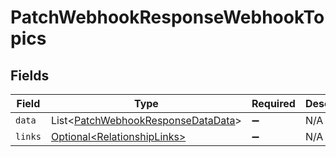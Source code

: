 # PatchWebhookResponseWebhookTopics


## Fields

| Field                                                                                          | Type                                                                                           | Required                                                                                       | Description                                                                                    |
| ---------------------------------------------------------------------------------------------- | ---------------------------------------------------------------------------------------------- | ---------------------------------------------------------------------------------------------- | ---------------------------------------------------------------------------------------------- |
| `data`                                                                                         | List\<[PatchWebhookResponseDataData](../../models/components/PatchWebhookResponseDataData.md)> | :heavy_minus_sign:                                                                             | N/A                                                                                            |
| `links`                                                                                        | [Optional\<RelationshipLinks>](../../models/components/RelationshipLinks.md)                   | :heavy_minus_sign:                                                                             | N/A                                                                                            |